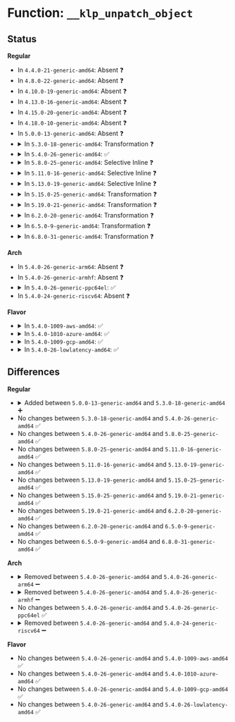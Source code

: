 # Function: <code>__klp_unpatch_object</code>

## Status
<b>Regular</b>
<ul>
<li>
In <code>4.4.0-21-generic-amd64</code>: Absent ❓
</li>
<li>
In <code>4.8.0-22-generic-amd64</code>: Absent ❓
</li>
<li>
In <code>4.10.0-19-generic-amd64</code>: Absent ❓
</li>
<li>
In <code>4.13.0-16-generic-amd64</code>: Absent ❓
</li>
<li>
In <code>4.15.0-20-generic-amd64</code>: Absent ❓
</li>
<li>
In <code>4.18.0-10-generic-amd64</code>: Absent ❓
</li>
<li>
In <code>5.0.0-13-generic-amd64</code>: Absent ❓
</li>
<li>
<details>
<summary>In <code>5.3.0-18-generic-amd64</code>: Transformation ❓</summary>

```c
void __klp_unpatch_object(struct klp_object * obj, bool nops_only)
```

```json
{
  "name": "__klp_unpatch_object",
  "collision_type": "Unique Static",
  "inline_type": "No",
  "funcs": [
    {
      "addr": 0,
      "name": "__klp_unpatch_object",
      "external": false,
      "loc": "kernel/livepatch/patch.c:237",
      "file": "kernel/livepatch/patch.c",
      "inline": "seen, unknown",
      "caller_inline": [],
      "caller_func": [
        "kernel/livepatch/patch.c:__klp_unpatch_objects",
        "kernel/livepatch/patch.c:klp_patch_object"
      ]
    }
  ],
  "symbols": [
    {
      "addr": 18446744071580027136,
      "name": "__klp_unpatch_object",
      "section": ".text",
      "bind": "STB_LOCAL",
      "size": 486
    },
    {
      "addr": 18446744071580028293,
      "name": "__klp_unpatch_object.cold",
      "section": ".text",
      "bind": "STB_LOCAL",
      "size": 117
    }
  ]
}
```
</details>
</li>
<li>
<details>
<summary>In <code>5.4.0-26-generic-amd64</code>: ✅</summary>

```c
void __klp_unpatch_object(struct klp_object * obj, bool nops_only)
```

```json
{
  "name": "__klp_unpatch_object",
  "collision_type": "Unique Static",
  "inline_type": "No",
  "funcs": [
    {
      "addr": 18446744071580078064,
      "name": "__klp_unpatch_object",
      "external": false,
      "loc": "kernel/livepatch/patch.c:237",
      "file": "kernel/livepatch/patch.c",
      "inline": "seen, unknown",
      "caller_inline": [],
      "caller_func": [
        "kernel/livepatch/patch.c:__klp_unpatch_objects",
        "kernel/livepatch/patch.c:klp_patch_object"
      ]
    }
  ],
  "symbols": [
    {
      "addr": 18446744071580078064,
      "name": "__klp_unpatch_object",
      "section": ".text",
      "bind": "STB_LOCAL",
      "size": 463
    }
  ]
}
```
</details>
</li>
<li>
<details>
<summary>In <code>5.8.0-25-generic-amd64</code>: Selective Inline ❓</summary>

```c
void __klp_unpatch_object(struct klp_object * obj, bool nops_only)
```

```json
{
  "name": "__klp_unpatch_object",
  "collision_type": "Unique Static",
  "inline_type": "Selective",
  "funcs": [
    {
      "addr": 18446744071580138175,
      "name": "__klp_unpatch_object",
      "external": false,
      "loc": "kernel/livepatch/patch.c:238",
      "file": "kernel/livepatch/patch.c",
      "inline": "not declared, inlined",
      "caller_inline": [
        "kernel/livepatch/patch.c:klp_patch_object"
      ],
      "caller_func": [
        "kernel/livepatch/patch.c:klp_unpatch_objects_dynamic",
        "kernel/livepatch/patch.c:klp_unpatch_objects"
      ]
    }
  ],
  "symbols": [
    {
      "addr": 18446744071580137440,
      "name": "__klp_unpatch_object",
      "section": ".text",
      "bind": "STB_LOCAL",
      "size": 137
    }
  ]
}
```
</details>
</li>
<li>
<details>
<summary>In <code>5.11.0-16-generic-amd64</code>: Selective Inline ❓</summary>

```c
void __klp_unpatch_object(struct klp_object * obj, bool nops_only)
```

```json
{
  "name": "__klp_unpatch_object",
  "collision_type": "Unique Static",
  "inline_type": "Selective",
  "funcs": [
    {
      "addr": 18446744071580115551,
      "name": "__klp_unpatch_object",
      "external": false,
      "loc": "kernel/livepatch/patch.c:245",
      "file": "kernel/livepatch/patch.c",
      "inline": "not declared, inlined",
      "caller_inline": [
        "kernel/livepatch/patch.c:klp_patch_object"
      ],
      "caller_func": [
        "kernel/livepatch/patch.c:klp_unpatch_objects_dynamic",
        "kernel/livepatch/patch.c:klp_unpatch_objects"
      ]
    }
  ],
  "symbols": [
    {
      "addr": 18446744071580114816,
      "name": "__klp_unpatch_object",
      "section": ".text",
      "bind": "STB_LOCAL",
      "size": 137
    }
  ]
}
```
</details>
</li>
<li>
<details>
<summary>In <code>5.13.0-19-generic-amd64</code>: Selective Inline ❓</summary>

```c
void __klp_unpatch_object(struct klp_object * obj, bool nops_only)
```

```json
{
  "name": "__klp_unpatch_object",
  "collision_type": "Unique Static",
  "inline_type": "Selective",
  "funcs": [
    {
      "addr": 18446744071580119135,
      "name": "__klp_unpatch_object",
      "external": false,
      "loc": "kernel/livepatch/patch.c:245",
      "file": "kernel/livepatch/patch.c",
      "inline": "not declared, inlined",
      "caller_inline": [
        "kernel/livepatch/patch.c:klp_patch_object"
      ],
      "caller_func": [
        "kernel/livepatch/patch.c:klp_unpatch_objects_dynamic",
        "kernel/livepatch/patch.c:klp_unpatch_objects"
      ]
    }
  ],
  "symbols": [
    {
      "addr": 18446744071580118400,
      "name": "__klp_unpatch_object",
      "section": ".text",
      "bind": "STB_LOCAL",
      "size": 137
    }
  ]
}
```
</details>
</li>
<li>
<details>
<summary>In <code>5.15.0-25-generic-amd64</code>: Transformation ❓</summary>

```c
void __klp_unpatch_object(struct klp_object * obj, bool nops_only)
```

```json
{
  "name": "__klp_unpatch_object",
  "collision_type": "Unique Static",
  "inline_type": "No",
  "funcs": [
    {
      "addr": 0,
      "name": "__klp_unpatch_object",
      "external": false,
      "loc": "kernel/livepatch/patch.c:245",
      "file": "kernel/livepatch/patch.c",
      "inline": "seen, unknown",
      "caller_inline": [],
      "caller_func": [
        "kernel/livepatch/patch.c:klp_unpatch_objects_dynamic",
        "kernel/livepatch/patch.c:klp_unpatch_objects",
        "kernel/livepatch/patch.c:klp_patch_object"
      ]
    }
  ],
  "symbols": [
    {
      "addr": 18446744071580260560,
      "name": "__klp_unpatch_object",
      "section": ".text",
      "bind": "STB_LOCAL",
      "size": 518
    },
    {
      "addr": 18446744071592148515,
      "name": "__klp_unpatch_object.cold",
      "section": ".text",
      "bind": "STB_LOCAL",
      "size": 174
    }
  ]
}
```
</details>
</li>
<li>
<details>
<summary>In <code>5.19.0-21-generic-amd64</code>: Transformation ❓</summary>

```c
void __klp_unpatch_object(struct klp_object * obj, bool nops_only)
```

```json
{
  "name": "__klp_unpatch_object",
  "collision_type": "Unique Static",
  "inline_type": "No",
  "funcs": [
    {
      "addr": 0,
      "name": "__klp_unpatch_object",
      "external": false,
      "loc": "kernel/livepatch/patch.c:230",
      "file": "kernel/livepatch/patch.c",
      "inline": "seen, unknown",
      "caller_inline": [],
      "caller_func": [
        "kernel/livepatch/patch.c:klp_unpatch_objects_dynamic",
        "kernel/livepatch/patch.c:klp_unpatch_objects",
        "kernel/livepatch/patch.c:klp_patch_object"
      ]
    }
  ],
  "symbols": [
    {
      "addr": 18446744071580430368,
      "name": "__klp_unpatch_object",
      "section": ".text",
      "bind": "STB_LOCAL",
      "size": 205
    },
    {
      "addr": 18446744071593921193,
      "name": "__klp_unpatch_object.cold",
      "section": ".text",
      "bind": "STB_LOCAL",
      "size": 62
    }
  ]
}
```
</details>
</li>
<li>
<details>
<summary>In <code>6.2.0-20-generic-amd64</code>: Transformation ❓</summary>

```c
void __klp_unpatch_object(struct klp_object * obj, bool nops_only)
```

```json
{
  "name": "__klp_unpatch_object",
  "collision_type": "Unique Static",
  "inline_type": "No",
  "funcs": [
    {
      "addr": 0,
      "name": "__klp_unpatch_object",
      "external": false,
      "loc": "kernel/livepatch/patch.c:230",
      "file": "kernel/livepatch/patch.c",
      "inline": "seen, unknown",
      "caller_inline": [],
      "caller_func": [
        "kernel/livepatch/patch.c:klp_unpatch_objects_dynamic",
        "kernel/livepatch/patch.c:klp_unpatch_objects",
        "kernel/livepatch/patch.c:klp_patch_object"
      ]
    }
  ],
  "symbols": [
    {
      "addr": 18446744071580672144,
      "name": "__klp_unpatch_object",
      "section": ".text",
      "bind": "STB_LOCAL",
      "size": 205
    },
    {
      "addr": 18446744071595992545,
      "name": "__klp_unpatch_object.cold",
      "section": ".text",
      "bind": "STB_LOCAL",
      "size": 62
    }
  ]
}
```
</details>
</li>
<li>
<details>
<summary>In <code>6.5.0-9-generic-amd64</code>: Transformation ❓</summary>

```c
void __klp_unpatch_object(struct klp_object * obj, bool nops_only)
```

```json
{
  "name": "__klp_unpatch_object",
  "collision_type": "Unique Static",
  "inline_type": "No",
  "funcs": [
    {
      "addr": 0,
      "name": "__klp_unpatch_object",
      "external": false,
      "loc": "kernel/livepatch/patch.c:230",
      "file": "kernel/livepatch/patch.c",
      "inline": "seen, unknown",
      "caller_inline": [],
      "caller_func": [
        "kernel/livepatch/patch.c:klp_unpatch_objects_dynamic",
        "kernel/livepatch/patch.c:klp_unpatch_objects",
        "kernel/livepatch/patch.c:klp_patch_object"
      ]
    }
  ],
  "symbols": [
    {
      "addr": 18446744071580748128,
      "name": "__klp_unpatch_object",
      "section": ".text",
      "bind": "STB_LOCAL",
      "size": 551
    },
    {
      "addr": 18446744071596510727,
      "name": "__klp_unpatch_object.cold",
      "section": ".text",
      "bind": "STB_LOCAL",
      "size": 140
    }
  ]
}
```
</details>
</li>
<li>
<details>
<summary>In <code>6.8.0-31-generic-amd64</code>: Transformation ❓</summary>

```c
void __klp_unpatch_object(struct klp_object * obj, bool nops_only)
```

```json
{
  "name": "__klp_unpatch_object",
  "collision_type": "Unique Static",
  "inline_type": "No",
  "funcs": [
    {
      "addr": 0,
      "name": "__klp_unpatch_object",
      "external": false,
      "loc": "kernel/livepatch/patch.c:230",
      "file": "kernel/livepatch/patch.c",
      "inline": "seen, unknown",
      "caller_inline": [],
      "caller_func": [
        "kernel/livepatch/patch.c:klp_unpatch_objects_dynamic",
        "kernel/livepatch/patch.c:klp_unpatch_objects",
        "kernel/livepatch/patch.c:klp_patch_object"
      ]
    }
  ],
  "symbols": [
    {
      "addr": 18446744071580833200,
      "name": "__klp_unpatch_object",
      "section": ".text",
      "bind": "STB_LOCAL",
      "size": 551
    },
    {
      "addr": 18446744071597409600,
      "name": "__klp_unpatch_object.cold",
      "section": ".text",
      "bind": "STB_LOCAL",
      "size": 140
    }
  ]
}
```
</details>
</li>
</ul>
<b>Arch</b>
<ul>
<li>
In <code>5.4.0-26-generic-arm64</code>: Absent ❓
</li>
<li>
In <code>5.4.0-26-generic-armhf</code>: Absent ❓
</li>
<li>
<details>
<summary>In <code>5.4.0-26-generic-ppc64el</code>: ✅</summary>

```c
void __klp_unpatch_object(struct klp_object * obj, bool nops_only)
```

```json
{
  "name": "__klp_unpatch_object",
  "collision_type": "Unique Static",
  "inline_type": "No",
  "funcs": [
    {
      "addr": 13835058055284201536,
      "name": "__klp_unpatch_object",
      "external": false,
      "loc": "kernel/livepatch/patch.c:237",
      "file": "kernel/livepatch/patch.c",
      "inline": "seen, unknown",
      "caller_inline": [],
      "caller_func": [
        "kernel/livepatch/patch.c:__klp_unpatch_objects",
        "kernel/livepatch/patch.c:klp_patch_object"
      ]
    }
  ],
  "symbols": [
    {
      "addr": 13835058055284201536,
      "name": "__klp_unpatch_object",
      "section": ".text",
      "bind": "STB_LOCAL",
      "size": 696
    }
  ]
}
```
</details>
</li>
<li>
In <code>5.4.0-24-generic-riscv64</code>: Absent ❓
</li>
</ul>
<b>Flavor</b>
<ul>
<li>
<details>
<summary>In <code>5.4.0-1009-aws-amd64</code>: ✅</summary>

```c
void __klp_unpatch_object(struct klp_object * obj, bool nops_only)
```

```json
{
  "name": "__klp_unpatch_object",
  "collision_type": "Unique Static",
  "inline_type": "No",
  "funcs": [
    {
      "addr": 18446744071580046800,
      "name": "__klp_unpatch_object",
      "external": false,
      "loc": "kernel/livepatch/patch.c:237",
      "file": "kernel/livepatch/patch.c",
      "inline": "seen, unknown",
      "caller_inline": [],
      "caller_func": [
        "kernel/livepatch/patch.c:__klp_unpatch_objects",
        "kernel/livepatch/patch.c:klp_patch_object"
      ]
    }
  ],
  "symbols": [
    {
      "addr": 18446744071580046800,
      "name": "__klp_unpatch_object",
      "section": ".text",
      "bind": "STB_LOCAL",
      "size": 463
    }
  ]
}
```
</details>
</li>
<li>
<details>
<summary>In <code>5.4.0-1010-azure-amd64</code>: ✅</summary>

```c
void __klp_unpatch_object(struct klp_object * obj, bool nops_only)
```

```json
{
  "name": "__klp_unpatch_object",
  "collision_type": "Unique Static",
  "inline_type": "No",
  "funcs": [
    {
      "addr": 18446744071579992112,
      "name": "__klp_unpatch_object",
      "external": false,
      "loc": "kernel/livepatch/patch.c:237",
      "file": "kernel/livepatch/patch.c",
      "inline": "seen, unknown",
      "caller_inline": [],
      "caller_func": [
        "kernel/livepatch/patch.c:__klp_unpatch_objects",
        "kernel/livepatch/patch.c:klp_patch_object"
      ]
    }
  ],
  "symbols": [
    {
      "addr": 18446744071579992112,
      "name": "__klp_unpatch_object",
      "section": ".text",
      "bind": "STB_LOCAL",
      "size": 463
    }
  ]
}
```
</details>
</li>
<li>
<details>
<summary>In <code>5.4.0-1009-gcp-amd64</code>: ✅</summary>

```c
void __klp_unpatch_object(struct klp_object * obj, bool nops_only)
```

```json
{
  "name": "__klp_unpatch_object",
  "collision_type": "Unique Static",
  "inline_type": "No",
  "funcs": [
    {
      "addr": 18446744071580038336,
      "name": "__klp_unpatch_object",
      "external": false,
      "loc": "kernel/livepatch/patch.c:237",
      "file": "kernel/livepatch/patch.c",
      "inline": "seen, unknown",
      "caller_inline": [],
      "caller_func": [
        "kernel/livepatch/patch.c:__klp_unpatch_objects",
        "kernel/livepatch/patch.c:klp_patch_object"
      ]
    }
  ],
  "symbols": [
    {
      "addr": 18446744071580038336,
      "name": "__klp_unpatch_object",
      "section": ".text",
      "bind": "STB_LOCAL",
      "size": 463
    }
  ]
}
```
</details>
</li>
<li>
<details>
<summary>In <code>5.4.0-26-lowlatency-amd64</code>: ✅</summary>

```c
void __klp_unpatch_object(struct klp_object * obj, bool nops_only)
```

```json
{
  "name": "__klp_unpatch_object",
  "collision_type": "Unique Static",
  "inline_type": "No",
  "funcs": [
    {
      "addr": 18446744071580089056,
      "name": "__klp_unpatch_object",
      "external": false,
      "loc": "kernel/livepatch/patch.c:237",
      "file": "kernel/livepatch/patch.c",
      "inline": "seen, unknown",
      "caller_inline": [],
      "caller_func": [
        "kernel/livepatch/patch.c:__klp_unpatch_objects",
        "kernel/livepatch/patch.c:klp_patch_object"
      ]
    }
  ],
  "symbols": [
    {
      "addr": 18446744071580089056,
      "name": "__klp_unpatch_object",
      "section": ".text",
      "bind": "STB_LOCAL",
      "size": 463
    }
  ]
}
```
</details>
</li>
</ul>

## Differences
<b>Regular</b>
<ul>
<li>
<details>
<summary>Added between <code>5.0.0-13-generic-amd64</code> and <code>5.3.0-18-generic-amd64</code> ➕</summary>

```c
void __klp_unpatch_object(struct klp_object * obj, bool nops_only)
```
</details>
</li>
<li>
No changes between <code>5.3.0-18-generic-amd64</code> and <code>5.4.0-26-generic-amd64</code> ✅
</li>
<li>
No changes between <code>5.4.0-26-generic-amd64</code> and <code>5.8.0-25-generic-amd64</code> ✅
</li>
<li>
No changes between <code>5.8.0-25-generic-amd64</code> and <code>5.11.0-16-generic-amd64</code> ✅
</li>
<li>
No changes between <code>5.11.0-16-generic-amd64</code> and <code>5.13.0-19-generic-amd64</code> ✅
</li>
<li>
No changes between <code>5.13.0-19-generic-amd64</code> and <code>5.15.0-25-generic-amd64</code> ✅
</li>
<li>
No changes between <code>5.15.0-25-generic-amd64</code> and <code>5.19.0-21-generic-amd64</code> ✅
</li>
<li>
No changes between <code>5.19.0-21-generic-amd64</code> and <code>6.2.0-20-generic-amd64</code> ✅
</li>
<li>
No changes between <code>6.2.0-20-generic-amd64</code> and <code>6.5.0-9-generic-amd64</code> ✅
</li>
<li>
No changes between <code>6.5.0-9-generic-amd64</code> and <code>6.8.0-31-generic-amd64</code> ✅
</li>
</ul>
<b>Arch</b>
<ul>
<li>
<details>
<summary>Removed between <code>5.4.0-26-generic-amd64</code> and <code>5.4.0-26-generic-arm64</code> ➖</summary>

```c
void __klp_unpatch_object(struct klp_object * obj, bool nops_only)
```
</details>
</li>
<li>
<details>
<summary>Removed between <code>5.4.0-26-generic-amd64</code> and <code>5.4.0-26-generic-armhf</code> ➖</summary>

```c
void __klp_unpatch_object(struct klp_object * obj, bool nops_only)
```
</details>
</li>
<li>
No changes between <code>5.4.0-26-generic-amd64</code> and <code>5.4.0-26-generic-ppc64el</code> ✅
</li>
<li>
<details>
<summary>Removed between <code>5.4.0-26-generic-amd64</code> and <code>5.4.0-24-generic-riscv64</code> ➖</summary>

```c
void __klp_unpatch_object(struct klp_object * obj, bool nops_only)
```
</details>
</li>
</ul>
<b>Flavor</b>
<ul>
<li>
No changes between <code>5.4.0-26-generic-amd64</code> and <code>5.4.0-1009-aws-amd64</code> ✅
</li>
<li>
No changes between <code>5.4.0-26-generic-amd64</code> and <code>5.4.0-1010-azure-amd64</code> ✅
</li>
<li>
No changes between <code>5.4.0-26-generic-amd64</code> and <code>5.4.0-1009-gcp-amd64</code> ✅
</li>
<li>
No changes between <code>5.4.0-26-generic-amd64</code> and <code>5.4.0-26-lowlatency-amd64</code> ✅
</li>
</ul>
